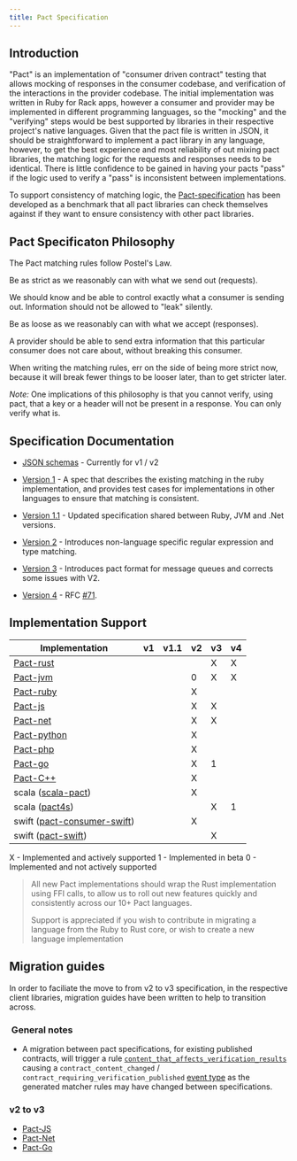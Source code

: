 ```yaml
---
title: Pact Specification
---
```


## Introduction

"Pact" is an implementation of "consumer driven contract" testing that allows mocking of responses in the consumer codebase, and verification of the interactions in the provider codebase. The initial implementation was written in Ruby for Rack apps, however a consumer and provider may be implemented in different programming languages, so the "mocking" and the "verifying" steps would be best supported by libraries in their respective project's native languages. Given that the pact file is written in JSON, it should be straightforward to implement a pact library in any language, however, to get the best experience and most reliability of out mixing pact libraries, the matching logic for the requests and responses needs to be identical. There is little confidence to be gained in having your pacts "pass" if the logic used to verify a "pass" is inconsistent between implementations.

To support consistency of matching logic, the [Pact-specification](https://github.com/pact-foundation/pact-specification) has been developed as a benchmark that all pact libraries can check themselves against if they want to ensure consistency with other pact libraries.

## Pact Specificaton Philosophy

The Pact matching rules follow Postel's Law.

Be as strict as we reasonably can with what we send out (requests).

We should know and be able to control exactly what a consumer is sending out. Information should not be allowed to "leak" silently.

Be as loose as we reasonably can with what we accept (responses).

A provider should be able to send extra information that this particular consumer does not care about, without breaking this consumer.

When writing the matching rules, err on the side of being more strict now, because it will break fewer things to be looser later, than to get stricter later.

_Note:_ One implications of this philosophy is that you cannot verify, using pact, that a key or a header will not be present in a response. You can only verify what is.

## Specification Documentation

- [JSON schemas](https://bitbucket.org/atlassian/pact-json-schema) - Currently for v1 / v2

- [Version 1](https://github.com/pact-foundation/pact-specification/tree/version-1) - A spec that describes the existing matching in the ruby implementation, and provides test cases for implementations in other languages to ensure that matching is consistent.

- [Version 1.1](https://github.com/pact-foundation/pact-specification/tree/version-1.1) - Updated specification shared between Ruby, JVM and .Net versions.

- [Version 2](https://github.com/pact-foundation/pact-specification/tree/version-2) - Introduces non-language specific regular expression and type matching.

- [Version 3](https://github.com/pact-foundation/pact-specification/tree/version-3) - Introduces pact format for message queues and corrects some issues with V2.

- [Version 4](https://github.com/pact-foundation/pact-specification/tree/version-4) - RFC [#71](https://github.com/pact-foundation/pact-specification/issues/71).

## Implementation Support

| Implementation | v1 | v1.1 | v2 | v3 | v4 |
| --- | --- | --- | --- | --- | --- |
| [Pact-rust](https://github.com/pact-foundation/pact-reference/blob/master/rust/README.md#pact-rust) | | | | X | X |
| [Pact-jvm](https://github.com/pact-foundation/pact-jvm#supported-jdk-and-specification-versions) | | | 0 |X| X|
| [Pact-ruby](https://github.com/pact-foundation/pact-ruby#current-pact-specification-version)| || X | | |
| [Pact-js](https://github.com/pact-foundation/pact-js#compatibility) | | | X | X | |
| [Pact-net](https://github.com/pact-foundation/pact-net#compatibility) | | | X | X | |
| [Pact-python](https://github.com/pact-foundation/pact-python#pact-python) | | | X | | |
| [Pact-php](https://github.com/pact-foundation/pact-php#specifications) | | | X | | |
| [Pact-go](https://github.com/pact-foundation/pact-go/tree/2.x.x#compatibility) | | | X | 1 | |
| [Pact-C++](https://github.com/pact-foundation/pact-cplusplus/tree/master/consumer) | | | X | | |
| scala ([scala-pact](https://github.com/ITV/scala-pact#latest-version-is-440)) | | | X | | |
| scala ([pact4s](https://github.com/jbwheatley/pact4s#getting-started)) | | | | X | 1 |
| swift ([pact-consumer-swift](https://github.com/DiUS/pact-consumer-swift)) | | | X | | |
| swift ([pact-swift](https://github.com/surpher/PactSwift)) | | | | X | |

X - Implemented and actively supported
1 - Implemented in beta
0 - Implemented and not actively supported

> All new Pact implementations should wrap the Rust implementation using FFI calls, to allow us to roll out new features quickly and consistently across our 10+ Pact languages.
>
> Support is appreciated if you wish to contribute in migrating a language from the Ruby to Rust core, or wish to create a new language implementation

## Migration guides

In order to faciliate the move to from v2 to v3 specification, in the respective client libraries, migration guides have been written to help to transition across.

###  General notes

- A migration between pact specifications, for existing published contracts, will trigger a rule [`content_that_affects_verification_results`](https://github.com/pact-foundation/pact_broker/blob/d1fd60bb52a64b555d9e3df92c432474fec4fb68/lib/pact_broker/pacts/content.rb#L99) causing a `contract_content_changed` / `contract_requiring_verification_published` [event type](https://docs.pact.io/pact_broker/advanced_topics/api_docs/webhooks#event-types) as the generated matcher rules may have changed between specifications.

### v2 to v3

- [Pact-JS](https://github.com/pact-foundation/pact-js/blob/master/docs/migrations/9-10.md)
- [Pact-Net](https://github.com/pact-foundation/pact-net/blob/master/docs/upgrading-to-4.md)
- [Pact-Go](https://github.com/pact-foundation/pact-go/blob/2.x.x/MIGRATION.md)
